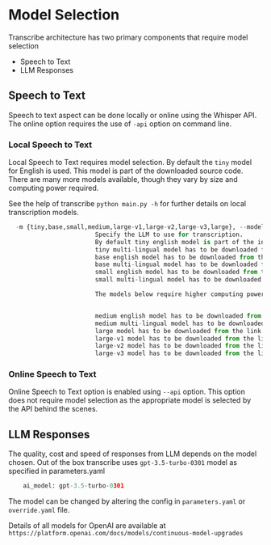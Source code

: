 # Model Selection #

Transcribe architecture has two primary components that require model selection
- Speech to Text
- LLM Responses

## Speech to Text
Speech to text aspect can be done locally or online using the Whisper API. The online option requires the use of `-api` option on command line.

### Local Speech to Text
Local Speech to Text requires model selection. By default the `tiny` model for English is used. This model is part of the downloaded source code. There are many more models available, though they vary by size and computing power required.

See the help of transcribe `python main.py -h` for further details on local transcription models.

```python
  -m {tiny,base,small,medium,large-v1,large-v2,large-v3,large}, --model {tiny,base,small,medium,large-v1,large-v2,large-v3,large}
                        Specify the LLM to use for transcription.
                        By default tiny english model is part of the install.
                        tiny multi-lingual model has to be downloaded from the link   https://drive.google.com/file/d/1M4AFutTmQROaE9xk2jPc5Y4oFRibHhEh/view?usp=drive_link
                        base english model has to be downloaded from the link         https://openaipublic.azureedge.net/main/whisper/models/25a8566e1d0c1e2231d1c762132cd20e0f96a85d16145c3a00adf5d1ac670ead/base.en.pt
                        base multi-lingual model has to be downloaded from the link   https://openaipublic.azureedge.net/main/whisper/models/ed3a0b6b1c0edf879ad9b11b1af5a0e6ab5db9205f891f668f8b0e6c6326e34e/base.pt
                        small english model has to be downloaded from the link        https://openaipublic.azureedge.net/main/whisper/models/f953ad0fd29cacd07d5a9eda5624af0f6bcf2258be67c92b79389873d91e0872/small.en.pt
                        small multi-lingual model has to be downloaded from the link  https://openaipublic.azureedge.net/main/whisper/models/9ecf779972d90ba49c06d968637d720dd632c55bbf19d441fb42bf17a411e794/small.pt

                        The models below require higher computing power:


                        medium english model has to be downloaded from the link       https://openaipublic.azureedge.net/main/whisper/models/d7440d1dc186f76616474e0ff0b3b6b879abc9d1a4926b7adfa41db2d497ab4f/medium.en.pt
                        medium multi-lingual model has to be downloaded from the link https://openaipublic.azureedge.net/main/whisper/models/345ae4da62f9b3d59415adc60127b97c714f32e89e936602e85993674d08dcb1/medium.pt
                        large model has to be downloaded from the link                https://openaipublic.azureedge.net/main/whisper/models/e5b1a55b89c1367dacf97e3e19bfd829a01529dbfdeefa8caeb59b3f1b81dadb/large-v3.pt
                        large-v1 model has to be downloaded from the link             https://openaipublic.azureedge.net/main/whisper/models/e4b87e7e0bf463eb8e6956e646f1e277e901512310def2c24bf0e11bd3c28e9a/large-v1.pt
                        large-v2 model has to be downloaded from the link             https://openaipublic.azureedge.net/main/whisper/models/81f7c96c852ee8fc832187b0132e569d6c3065a3252ed18e56effd0b6a73e524/large-v2.pt
                        large-v3 model has to be downloaded from the link             https://openaipublic.azureedge.net/main/whisper/models/e5b1a55b89c1367dacf97e3e19bfd829a01529dbfdeefa8caeb59b3f1b81dadb/large-v3.pt
```

### Online Speech to Text
Online Speech to Text option is enabled using `--api` option. This option does not require model selection as the appropriate model is selected by the API behind the scenes.

## LLM Responses
The quality, cost and speed of responses from LLM depends on the model chosen. Out of the box transcribe uses `gpt-3.5-turbo-0301` model as specified in parameters.yaml

```python
    ai_model: gpt-3.5-turbo-0301
```

The model can be changed by altering the config in `parameters.yaml` or `override.yaml` file. 

Details of all models for OpenAI are available at `https://platform.openai.com/docs/models/continuous-model-upgrades`
